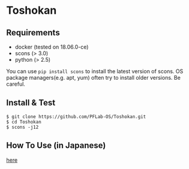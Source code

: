 # Toshokan

## Requirements

* docker (tested on 18.06.0-ce)
* scons (> 3.0)
* python (> 2.5)

You can use `pip install scons` to install the latest version of scons.
OS package managers(e.g. apt, yum) often try to install older versions. Be careful.

## Install & Test
```
$ git clone https://github.com/PFLab-OS/Toshokan.git
$ cd Toshokan
$ scons -j12
```

## How To Use (in Japanese)
[here](tutorial/docs/toshokan/)